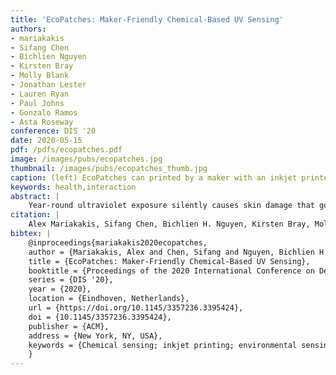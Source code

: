 ```yaml
---
title: 'EcoPatches: Maker-Friendly Chemical-Based UV Sensing'
authors: 
- mariakakis
- Sifang Chen
- Bichlien Nguyen
- Kirsten Bray
- Molly Blank
- Jonathan Lester
- Lauren Ryan
- Paul Johns
- Gonzalo Ramos
- Asta Roseway
conference: DIS '20
date: 2020-05-15
pdf: /pdfs/ecopatches.pdf
image: /images/pubs/ecopatches.jpg
thumbnail: /images/pubs/ecopatches_thumb.jpg
caption: (left) EcoPatches can printed by a maker with an inkjet printer and chemicals that can be purchased online. (right) EcoPatches can be read at a glance or interpreted with a companion smartphone app.
keywords: health,interaction
abstract: |
    Year-round ultraviolet exposure silently causes skin damage that goes unnoticed until sunburn. Current personal wearables for monitoring UV exposure have not seen significant uptake, which may be attributed to their one-size-fits-all aesthetic or inapplicability to people with different skin tones. We present EcoPatches, inkjet-printable chemical patches that mediate a person's relationship with their environment by allowing them to create designs and formulations that resonate with them. Supporting human- and machine-interpretability for EcoPatches' visual changes means that users can glance at their EcoPatch during the day to see large exposure changes or take a picture of their EcoPatch with a smartphone app for more accurate and precise readings. We conducted an online survey to elicit visual design recommendations that support these features. We also evaluated both interpretation methods, finding that they achieved strong Pearson correlation coefficients with the EcoPatches' known exposure levels (human: 0.79, app: 0.90).
citation: |
    Alex Mariakakis, Sifang Chen, Bichlien H. Nguyen, Kirsten Bray, Molly Blank, Jonathan Lester, Lauren Ryan, Paul Johns, Gonzalo Ramos, Asta Roseway. EcoPatches: Maker-Friendly Chemical-Based UV Sensing. Proceedings of the 2020 International Conference on Designing Interactive Systems. Association for Computing Machinery, New York, NY, USA, vol. 14. 2020. DOI: TBD
bibtex: |
    @inproceedings{mariakakis2020ecopatches,
    author = {Mariakakis, Alex and Chen, Sifang and Nguyen, Bichlien H. and Bray, Kirsten and Blank, Molly and Lester, Jonathan and Ryan, Lauren and Johns, Paul and Ramos, Gonzalo and Roseway, Asta},
    title = {EcoPatches: Maker-Friendly Chemical-Based UV Sensing},
    booktitle = {Proceedings of the 2020 International Conference on Designing Interactive Systems},
    series = {DIS '20},
    year = {2020},
    location = {Eindhoven, Netherlands},
    url = {https://doi.org/10.1145/3357236.3395424},
    doi = {10.1145/3357236.3395424},
    publisher = {ACM},
    address = {New York, NY, USA},
    keywords = {Chemical sensing; inkjet printing; environmental sensing; mobile computing; ultraviolet radiation},
    }
---
```

